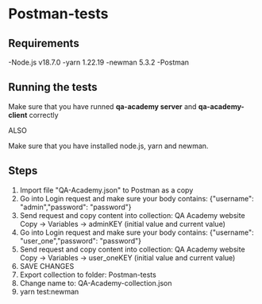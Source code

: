 # Postman-tests
## Requirements

-Node.js v18.7.0
-yarn 1.22.19
-newman 5.3.2
-Postman
## Running the tests

Make sure that you have runned **qa-academy server** and **qa-academy-client** correctly

ALSO

Make sure that you have installed node.js, yarn and newman.

## Steps

1. Import file "QA-Academy.json" to Postman as a copy
2. Go into Login request and make sure your body contains: {"username": "admin","password": "password"}
3. Send request and copy content into collection: QA Academy website Copy -> Variables -> adminKEY (initial value and current value)
4. Go into Login request and make sure your body contains: {"username": "user_one","password": "password"}
5. Send request and copy content into collection: QA Academy website Copy -> Variables -> user_oneKEY (initial value and current value)
6. SAVE CHANGES
7. Export collection to folder: Postman-tests
8. Change name to: QA-Academy-collection.json
9. yarn test:newman
